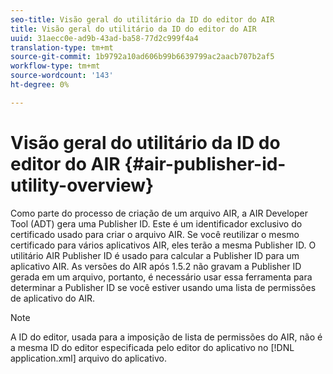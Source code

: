 ```yaml
---
seo-title: Visão geral do utilitário da ID do editor do AIR
title: Visão geral do utilitário da ID do editor do AIR
uuid: 31aecc0e-ad9b-43ad-ba58-77d2c999f4a4
translation-type: tm+mt
source-git-commit: 1b9792a10ad606b99b6639799ac2aacb707b2af5
workflow-type: tm+mt
source-wordcount: '143'
ht-degree: 0%

---
```



# Visão geral do utilitário da ID do editor do AIR {#air-publisher-id-utility-overview}

Como parte do processo de criação de um arquivo AIR, a AIR Developer Tool (ADT) gera uma Publisher ID. Este é um identificador exclusivo do certificado usado para criar o arquivo AIR. Se você reutilizar o mesmo certificado para vários aplicativos AIR, eles terão a mesma Publisher ID. O utilitário AIR Publisher ID é usado para calcular a Publisher ID para um aplicativo AIR. As versões do AIR após 1.5.2 não gravam a Publisher ID gerada em um arquivo, portanto, é necessário usar essa ferramenta para determinar a Publisher ID se você estiver usando uma lista de permissões de aplicativo do AIR.

>[!NOTE]
>
>A ID do editor, usada para a imposição de lista de permissões do AIR, não é a mesma ID do editor especificada pelo editor do aplicativo no [!DNL application.xml] arquivo do aplicativo.
